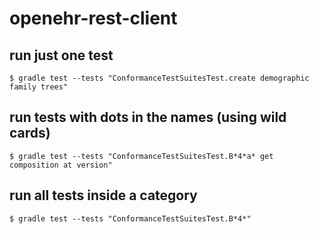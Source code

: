 # openehr-rest-client

## run just one test

`$ gradle test --tests "ConformanceTestSuitesTest.create demographic family trees"`

## run tests with dots in the names (using wild cards)

`$ gradle test --tests "ConformanceTestSuitesTest.B*4*a* get composition at version"`

## run all tests inside a category

`$ gradle test --tests "ConformanceTestSuitesTest.B*4*"`